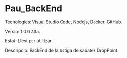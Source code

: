 # Pau_BackEnd

Tecnologies: Visual Studio Code, Nodejs, Docker. GitHub.

Versió: 1.0.0 Alfa.

Estat: Llest per utilitzar.

Descripció: BackEnd de la botiga de sabates DropPoint.
